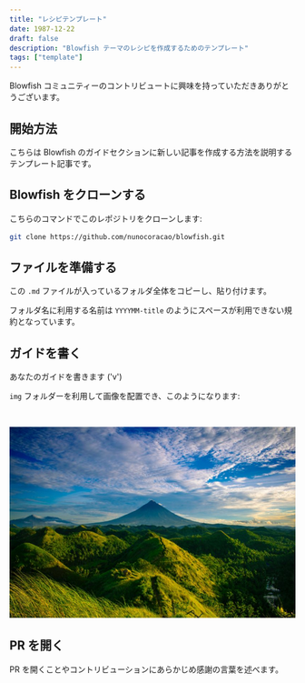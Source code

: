 ```yaml
---
title: "レシピテンプレート"
date: 1987-12-22
draft: false
description: "Blowfish テーマのレシピを作成するためのテンプレート"
tags: ["template"]
---
```


Blowfish コミュニティーのコントリビュートに興味を持っていただきありがとうございます。

## 開始方法
こちらは Blowfish のガイドセクションに新しい記事を作成する方法を説明するテンプレート記事です。

## Blowfish をクローンする
こちらのコマンドでこのレポジトリをクローンします:

```bash
git clone https://github.com/nunocoracao/blowfish.git
```

## ファイルを準備する
この `.md` ファイルが入っているフォルダ全体をコピーし、貼り付けます。

フォルダ名に利用する名前は `YYYYMM-title` のようにスペースが利用できない規約となっています。

## ガイドを書く
あなたのガイドを書きます ('v')

`img` フォルダーを利用して画像を配置でき、このようになります:

![]()

![例](img/example.jpg "画像のキャプション")

## PR を開く
PR を開くことやコントリビューションにあらかじめ感謝の言葉を述べます。